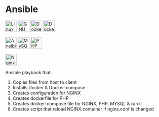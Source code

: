 # Ansible

<p align="left">
  <a href="https://www.linux.org" target="_blank" rel="noreferrer"><img src="https://raw.githubusercontent.com/danielcranney/readme-generator/main/public/icons/skills/linux-colored.svg" width="36" height="36" alt="Linux" /></a>
  <a href="https://www.gnu.org/software/bash/" target="_blank" rel="noreferrer"><img src="https://raw.githubusercontent.com/danielcranney/readme-generator/main/public/icons/skills/gnubash.svg" width="36" height="36" alt="GNU Bash" /></a>
  <a href="https://www.docker.com/" target="_blank" rel="noreferrer"><img src="https://raw.githubusercontent.com/danielcranney/readme-generator/main/public/icons/skills/docker-colored.svg" width="36" height="36" alt="Docker" /></a>
  <img src="https://img.icons8.com/ios-filled/50/000000/docker-compose.png" width="36" height="36" alt="Docker Compose" />

  <a href="https://www.ansible.com/" target="_blank" rel="noreferrer"><img src="https://upload.wikimedia.org/wikipedia/commons/2/24/Ansible_logo.svg" width="36" height="36" alt="Ansible" /></a>
  <a href="https://www.mysql.com/" target="_blank" rel="noreferrer"><img src="https://raw.githubusercontent.com/danielcranney/readme-generator/main/public/icons/skills/mysql-colored.svg" width="36" height="36" alt="MySQL" /></a>
  <img src="https://img.icons8.com/ios-filled/50/000000/php-logo.png" width="36" height="36" alt="PHP" />

  <img src="https://img.icons8.com/ios-filled/50/000000/nginx.png" width="36" height="36" alt="Nginx" />


  

</p>

Ansible playbook that:
1. Copies files from host to client
2. Installs Docker & Docker-compose
3. Creates configuration for NGINX
4. Creates dockerfile for PHP
5. Creates docker-compose file for NGINX, PHP, MYSQL & run it
6. Creates script that reload NGINX container if nginx.conf is changed
